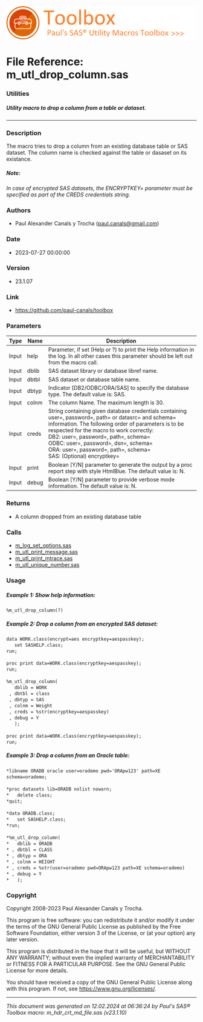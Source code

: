 ![../../misc/images/doc_banner.png](../../misc/images/doc_banner.png)
# 
# File Reference: m_utl_drop_column.sas

### Utilities

##### Utility macro to drop a column from a table or dataset.

***

### Description
The macro tries to drop a column from an existing database table or SAS dataset. The column name is checked against the table or dasaset on its existance.

##### *Note:*
*In case of encrypted SAS datasets, the ENCRYPTKEY= parameter must be specified as part of the CREDS credentials string.*

### Authors
* Paul Alexander Canals y Trocha (paul.canals@gmail.com)

### Date
* 2023-07-27 00:00:00

### Version
* 23.1.07

### Link
* https://github.com/paul-canals/toolbox

### Parameters
| Type | Name | Description |
| ---- | ---- | ----------- |
| Input | help | Parameter, if set (Help or ?) to print the Help information in the log. In all other cases this parameter should be left out from the macro call. |
| Input | dblib | SAS dataset library or database libref name. |
| Input | dbtbl | SAS dataset or database table name. |
| Input | dbtyp | Indicator [DB2/ODBC/ORA/SAS] to specify the database type. The default value is: SAS. |
| Input | colnm | The column Name. The maximum length is 30. |
| Input | creds | String containing given database credentials containing user=, password=, path= or datasrc= and schema= information. The following order of parameters is to be respected for the macro to work correctly: <br> DB2: user=, password=, path=, schema= <br> ODBC: user=, password=, dsn=, schema= <br> ORA: user=, password=, path=, schema= <br> SAS: (Optional) encryptkey= |
| Input | print | Boolean [Y/N] parameter to generate the output by a proc report step with style HtmlBlue. The default value is: N. |
| Input | debug | Boolean [Y/N] parameter to provide verbose mode information. The default value is: N. |

### Returns
* A column dropped from an existing database table

### Calls
* [m_log_set_options.sas](m_log_set_options.md)
* [m_utl_print_message.sas](m_utl_print_message.md)
* [m_utl_print_mtrace.sas](m_utl_print_mtrace.md)
* [m_utl_unique_number.sas](m_utl_unique_number.md)

### Usage

##### Example 1: Show help information:
```sas
%m_utl_drop_column(?)
```

##### Example 2: Drop a column from an encrypted SAS dataset:
```sas
data WORK.class(encrypt=aes encryptkey=aespasskey);
   set SASHELP.class;
run;

proc print data=WORK.class(encryptkey=aespasskey);
run;

%m_utl_drop_column(
   dblib = WORK
 , dbtbl = class
 , dbtyp = SAS
 , colnm = Weight
 , creds = %str(encryptkey=aespasskey)
 , debug = Y
   );

proc print data=WORK.class(encryptkey=aespasskey);
run;

```

##### Example 3: Drop a column from an Oracle table:
```sas
*libname ORADB oracle user=orademo pwd='ORApw123' path=XE schema=orademo;

*proc datasets lib=ORADB nolist nowarn;
*   delete class;
*quit;

*data ORADB.class;
*   set SASHELP.class;
*run;

*%m_utl_drop_column(
*   dblib = ORADB
* , dbtbl = CLASS
* , dbtyp = ORA
* , colnm = HEIGHT
* , creds = %str(user=orademo pwd=ORApw123 path=XE schema=orademo)
* , debug = Y
*   );

```

### Copyright
Copyright 2008-2023 Paul Alexander Canals y Trocha. 
 
This program is free software: you can redistribute it and/or modify 
it under the terms of the GNU General Public License as published by 
the Free Software Foundation, either version 3 of the License, or 
(at your option) any later version. 
 
This program is distributed in the hope that it will be useful, 
but WITHOUT ANY WARRANTY; without even the implied warranty of 
MERCHANTABILITY or FITNESS FOR A PARTICULAR PURPOSE. See the 
GNU General Public License for more details. 
 
You should have received a copy of the GNU General Public License 
along with this program. If not, see <https://www.gnu.org/licenses/>. 


***
*This document was generated on 12.02.2024 at 06:36:24  by Paul's SAS&reg; Toolbox macro: m_hdr_crt_md_file.sas (v23.1.10)*

